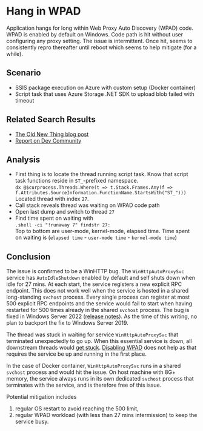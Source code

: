 # Hang in WPAD

Application hangs for long within Web Proxy Auto Discovery (WPAD) code. WPAD is enabled by default on Windows. Code path is hit without user configuring any proxy setting. The issue is intermittent. Once hit, seems to consistently repro thereafter until reboot which seems to help mitigate (for a while).

## Scenario

- SSIS package execution on Azure with custom setup (Docker container)
- Script task that uses Azure Storage .NET SDK to upload blob failed with timeout

## Related Search Results

- [The Old New Thing blog post](https://devblogs.microsoft.com/oldnewthing/20200501-00/?p=103720)
- [Report on Dev Community](https://developercommunity.visualstudio.com/t/intermittent-and-indefinite-wcf-hang-blocking-requ/282756#T-N336412)

## Analysis

- First thing is to locate the thread running script task. Know that script task functions reside in `ST_`-prefixed namespace.<br>
`dx @$curprocess.Threads.Where(t => t.Stack.Frames.Any(f => f.Attributes.SourceInformation.FunctionName.StartsWith("ST_")))`<br>
Located thread with index `27`.
- Call stack reveals thread was waiting on WPAD code path
- Open last dump and switch to thread `27`
- Find time spent on waiting with<br>
`.shell -ci "!runaway 7" findstr 27:`<br>
Top to bottom are user-mode, kernel-mode, elapsed time. Time spent on waiting is (`elapsed time` - `user-mode time` - `kernel-mode time`)

## Conclusion

The issue is confirmed to be a WinHTTP bug. The `WinHttpAutoProxySvc` service has `AutoIdleShutdown` enabled by default and self shuts down when idle for 27 mins. At each start, the service registers a new explicit RPC endpoint. This does not work well when the service is hosted in a shared long-standing `svchost` process. Every single process can register at most 500 explicit RPC endpoints and the service would fail to start when having restarted for 500 times already in the shared `svchost` process. The bug is fixed in Windows Server 2022 ([release notes](https://support.microsoft.com/en-gb/topic/october-25-2022-kb5018485-os-build-20348-1194-preview-becf7d1a-9482-4d56-955d-097e35b992a4)). As the time of this writing, no plan to backport the fix to Windows Server 2019.

The thread was stuck in waiting for service `WinHttpAutoProxySvc` that terminated unexpectedly to go up. When this essential service is down, all downstream threads would [get stuck](https://serverfault.com/a/762987). [Disabling WPAD](https://learn.microsoft.com/en-us/troubleshoot/windows-server/networking/disable-http-proxy-auth-features#how-to-disable-wpad) does not help as that requires the service be up and running in the first place.

In the case of Docker container, `WinHttpAutoProxySvc` runs in a shared `svchost` process and would hit the issue. On host machine with 8G+ memory, the service always runs in its own dedicated `svchost` process that terminates with the service, and is therefore free of this issue.

Potential mitigation includes

1. regular OS restart to avoid reaching the 500 limit,
2. regular WPAD workload (with less than 27 mins intermission) to keep the service busy.
